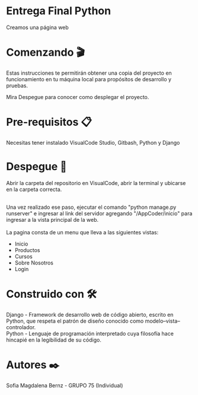# Entrega Final Python

Creamos una página web <br>

# Comenzando 🎬 <br>
Estas instrucciones te permitirán obtener una copia del proyecto en funcionamiento en tu máquina local para propósitos de desarrollo y pruebas.

Mira Despegue para conocer como desplegar el proyecto.

# Pre-requisitos 📋 <br>
Necesitas tener instalado VisualCode Studio, Gitbash, Python y Django

# Despegue 🚀 <br>
Abrir la carpeta del repositorio en VisualCode, abrir la terminal y ubicarse en la carpeta correcta. <br><br>

Una vez realizado ese paso, ejecutar el comando "python manage.py runserver" e ingresar al link del servidor agregando "/AppCoder/inicio" para ingresar a la vista principal de la web.
<br><br>
La pagina consta de un menu que lleva a las siguientes vistas:
  - Inicio
  - Productos
  - Cursos
  - Sobre Nosotros
  - Login

# Construido con 🛠️ <br>
Django - Framework de desarrollo web de código abierto, escrito en Python, que respeta el patrón de diseño conocido como modelo–vista–controlador. <br>
Python - Lenguaje de programación interpretado cuya filosofía hace hincapié en la legibilidad de su código.

# Autores ✒️ <br>
Sofia Magdalena Bernz - GRUPO 75 (Individual)
